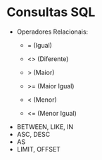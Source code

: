 # Consultas SQL

- Operadores Relacionais:
    - <p>= (Igual)</p>
    - <p><> (Diferente)</p>
    - <p>> (Maior)</p>
    - <p>>= (Maior Igual)</p>
    - <p>< (Menor)</p>
    - <p><= (Menor Igual)</p>
- BETWEEN, LIKE, IN
- ASC, DESC
- AS
- LIMIT, OFFSET